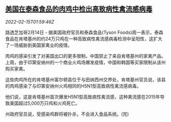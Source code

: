 <!--1644890463000-->
[美国在泰森食品的肉鸡中检出高致病性禽流感病毒](https://cn.reuters.com/article/us-tyson-chickens-bird-flu-0215-idCNKBS2KK056)
------

<div><i>2022-02-15T01:59:46Z</i></div><p>路透芝加哥2月14日 - 据美国政府官员和泰森食品(Tyson Foods)周一表示，泰森食品在肯塔基州的约24万只鸡在一种高致病性禽流感病毒检测中呈阳性，这扩大了一场威胁到美国家禽业的疫情。</p><p>肉鸡的感染引发了对美国出口的更多限制，中国禁止了来自肯塔基州的家禽产品。上周，由于印第安纳州的一个商业火鸡场爆发疫情，中国和韩国等买家限制从该州购买家禽。</p><p>这些肉鸡所在的肯塔基州富尔顿县位于与田纳西州交界处，肯塔基州官员说，该县的肉鸡感染了与印第安纳州火鸡相同的H5N1型高致病性禽流感病毒。</p><p>他们说，这是肯塔基州首次爆发H5N1型高致病性禽流感，这种禽流感在2015年导致美国超过5,000万只鸡和火鸡死亡。</p><p>州政府官员说，受感染鸡群将被扑杀，不会进入食品系统。(完)</p>
